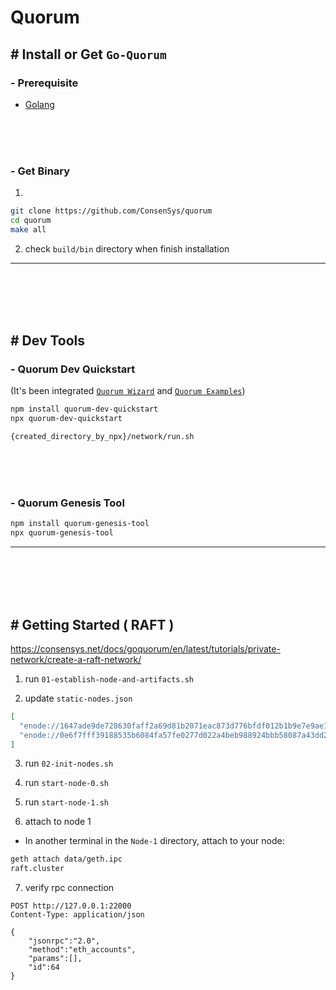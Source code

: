 # Quorum

## # Install or Get `Go-Quorum`

### - Prerequisite

 - [Golang](https://go.dev/)

<br><br><br>

### - Get Binary

1. 

```sh
git clone https://github.com/ConsenSys/quorum
cd quorum
make all
```

2. check `build/bin` directory when finish installation




<hr><br><br><br><br>

## # Dev Tools 

### - Quorum Dev Quickstart 

(It's been integrated [`Quorum Wizard`](https://github.com/ConsenSys/quorum-wizard) and [`Quorum Examples`](https://github.com/ConsenSys/quorum-examples))

```sh
npm install quorum-dev-quickstart
npx quorum-dev-quickstart
```

```sh
{created_directory_by_npx}/network/run.sh
```

<br><br><br>

### - Quorum Genesis Tool

```sh
npm install quorum-genesis-tool
npx quorum-genesis-tool
```

<hr><br><br><br><br>

## # Getting Started ( RAFT )

https://consensys.net/docs/goquorum/en/latest/tutorials/private-network/create-a-raft-network/


1. run `01-establish-node-and-artifacts.sh`

2. update `static-nodes.json`

```json
[
  "enode://1647ade9de728630faff2a69d81b2071eac873d776bfdf012b1b9e7e9ae1ea56328e79e34b24b496722412f4348b9aecaf2fd203fa56772a1a5dcdaa4a550147@127.0.0.1:30300?discport=0&raftport=53000",
  "enode://0e6f7fff39188535b6084fa57fe0277d022a4beb988924bbb58087a43dd24f5feb78ca9d1cd880e26dd5162b8d331eeffee777386a4ab181528b3817fa39652c@127.0.0.1:30301?discport=0&raftport=53001"
]
```

3. run `02-init-nodes.sh`

4. run `start-node-0.sh`

5. run `start-node-1.sh`

6. attach to node 1

 - In another terminal in the `Node-1` directory, attach to your node: 

```sh
geth attach data/geth.ipc
raft.cluster
```

7. verify rpc connection

```http
POST http://127.0.0.1:22000
Content-Type: application/json

{
    "jsonrpc":"2.0",
    "method":"eth_accounts",
    "params":[],
    "id":64
}
```